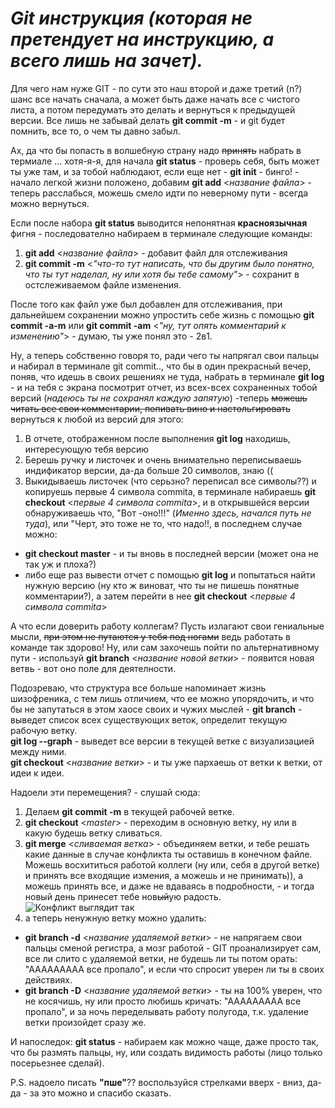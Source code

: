 # *Git инструкция (которая **не претендует** на инструкцию, а всего лишь на зачет).*
   Для чего нам нуже GIT - по сути это наш второй и даже третий (n?) шанс все начать сначала, а может быть даже начать все с чистого листа, а потом передумать это делать и вернуться к предыдущей версии. Все лишь не забывай делать **git commit -m** - и git будет помнить, все то, о чем ты давно забыл.

   Ах, да что бы попасть в волшебную страну надо ~~принять~~ набрать в термиале ... хотя-я-я, для начала **git status** - проверь себя, быть может ты уже там, и за тобой наблюдают, если еще нет - **git init** - бинго! - начало легкой жизни положено, добавим **git add** <_название файла_> - теперь расслабься, можешь смело идти по неверному пути - всегда можно вернуться.

   Если после набора **git status** выводится непонятная  **красноязычная** фигня - последователно набираем в терминале следующие команды:
   1. **git add** <_название файла_> - добавит файл для отслеживания
   1. **git commit -m** <*"что-то тут написать, что бы другим было понятно, что ты тут наделал, ну или хотя бы тебе самому"*> - сохранит в остслеживаемом файле изменения.

После того как файл уже был добавлен для отслеживания, при дальнейшем сохранении можно упростить себе жизнь с помощью **git commit -a-m** или **git commit -am** <*"ну, тут опять комментарий к изменению"*> - думаю, ты уже понял это - 2в1.

Ну, а теперь собственно говоря то, ради чего ты напрягал свои пальцы и набирал в терминале git commit.., что бы в один прекрасный вечер, поняв, что идешь в своих решениях не туда, набрать в терминале **git log** - и на тебя с экрана посмотрит отчет, из всех-всех сохраненных тобой версий (*надеюсь ты не сохранял каждую запятую*) -теперь  ~~можешь читать все свои комментарии, попивать вино и настольгировать~~  вернуться к любой из версий для этого:
1. В отчете, отображенном после выполнения **git log** находишь, интересующую тебя версию
1. Берешь ручку и листочек и очень внимательно переписываешь индификатор версии, да-да больше 20 символов, знаю \((
1. Выкидываешь листочек (что серьзно? переписал все символы??) и копируешь первые 4 символа commitа, в терминале набираешь **git checkout** <*первые 4 символа commitа*>, и в открывшейся версии обнаруживаешь что, "Вот -оно!!!" (_Именно здесь, начался путь не туда_), или "Черт, это тоже не то, что надо!!, в последнем случае можно:
* **git checkout master** - и ты вновь в последней версии (может она не так уж и плоха?)
* либо еще раз вывести отчет с помощью **git log** и попытаться найти нужную версию (ну кто ж виноват, что ты не пишешь понятные комментарии?), а затем перейти в нее **git checkout** <*первые 4 символа commitа*>

А что если доверить работу коллегам? Пусть излагают свои гениальные мысли, ~~при этом не путаются у тебя под ногами~~ ведь работать в команде так здорово! Ну, или сам захочешь пойти по альтернативному пути - используй **git branch** <*название новой ветки*> - появится новая ветвь - вот оно поле для деятелности. 

Подозреваю, что структура все больше напоминает жизнь шизофреника, с тем лишь отличием, что ее можно упорядочить, и что бы не запутаться в этом хаосе своих и чужих мыслей - **git branch** - выведет список всех существующих веток, определит текущую рабочую ветку.\
**git log --graph** - выведет все версии в текущей ветке с визуализацией между ними.\
**git checkout** <*название ветки*> - и ты уже пархаешь от ветки к ветки, от идеи к идеи.

 Надоели эти перемещения? - слушай сюда:
1. Делаем **git commit -m** в текущей рабочей ветке.
2. **git checkout** <*master*> - переходим в основную ветку, ну или в какую будешь ветку сливаться.
3. **git merge** <*сливаемая ветка*> - объединяем ветки, и тебе решать какие данные в случае конфликта ты оставишь в конечном файле. Можешь восхититься работой коллеги (ну или, себя в другой ветке) и принять все входящие измения, а можешь и не принимать)), а можешь принять все, и даже не вдаваясь в подробности, - и тогда новый день принесет тебе нов~~ый~~ую радость.
![Конфликт выглядит так](konflict.PNG)
178. а теперь ненужную ветку можно удалить:
* **git branch -d** <*название удаляемой ветки*> - не напрягаем свои пальцы сменой регистра, а мозг работой - GIT проанализирует сам, все ли слито с удаляемой ветки, не будешь ли ты потом орать: "ААААААААА все пропало", и если что спросит уверен ли ты в своих действиях.
* **git branch -D** <*название удаляемой ветки*> - ты на 100% уверен, что не косячишь, ну или просто любишь кричать: "ААААААААА все пропало", и за ночь переделывать работу полугода, т.к. удаление ветки произойдет сразу же.

И напоследок: **git status** - набираем как можно чаще, даже просто так, что бы размять пальцы, ну, или создать видимость работы (лицо только посерьезнее сделай).

P.S. надоело писать **"пше"**?? воспользуйся стрелками вверх - вниз, да-да - за это можно и спасибо сказать.